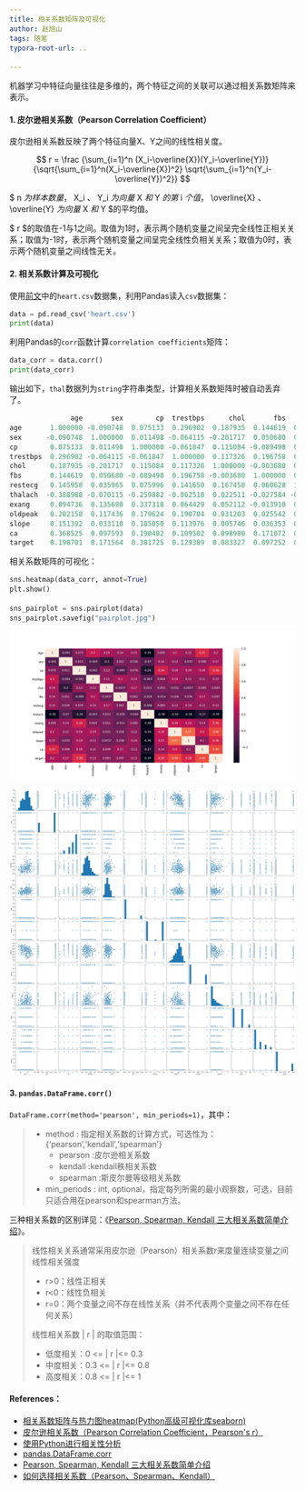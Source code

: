 ```yaml
---
title: 相关系数矩阵及可视化
author: 赵旭山
tags: 随笔
typora-root-url: ..

---
```




机器学习中特征向量往往是多维的，两个特征之间的关联可以通过相关系数矩阵来表示。

#### 1. 皮尔逊相关系数（Pearson Correlation Coefficient）

皮尔逊相关系数反映了两个特征向量X、Y之间的线性相关度。

$$ r = \frac {\sum_{i=1}^n (X_i-\overline{X})(Y_i-\overline{Y})}{\sqrt{\sum_{i=1}^n(X_i-\overline{X})^2} \sqrt{\sum_{i=1}^n(Y_i-\overline{Y})^2}} $$

$ n $为样本数量，$ X_i $、$ Y_i $为向量$ X $和$ Y $的第$ i $个值，$ \overline{X} $、$ \overline{Y} $为向量$ X $和$ Y $的平均值。

$ r $的取值在-1与1之间。取值为1时，表示两个随机变量之间呈完全线性正相关关系；取值为-1时，表示两个随机变量之间呈完全线性负相关关系；取值为0时，表示两个随机变量之间线性无关。

#### 2. 相关系数计算及可视化

使用[前文](https://yuwenxianglong.github.io/2020/04/05/TensorFlow%E4%B9%8B%E7%89%B9%E5%BE%81%E5%A4%84%E7%90%86%E5%92%8Cfeature_column.html)中的`heart.csv`数据集，利用Pandas读入`csv`数据集：

```python
data = pd.read_csv('heart.csv')
print(data)
```

利用Pandas的`corr`函数计算`correlation coefficients`矩阵：

```python
data_corr = data.corr()
print(data_corr)
```

输出如下，`thal`数据列为`string`字符串类型，计算相关系数矩阵时被自动丢弃了。

```python
               age       sex        cp  trestbps      chol       fbs   restecg   thalach     exang   oldpeak     slope        ca    target
age       1.000000 -0.090748  0.075133  0.296902  0.187935  0.144619  0.145958 -0.388988  0.094736  0.202158  0.151392  0.368525  0.198701
sex      -0.090748  1.000000  0.011498 -0.064115 -0.201717  0.050680  0.035965 -0.070115  0.135680  0.117436  0.033110  0.097593  0.171564
cp        0.075133  0.011498  1.000000 -0.061847  0.115084 -0.089498  0.075996 -0.259882  0.337318  0.179624  0.185050  0.190402  0.381725
trestbps  0.296902 -0.064115 -0.061847  1.000000  0.117326  0.196758  0.141650 -0.062518  0.064429  0.190704  0.113976  0.109502  0.129389
chol      0.187935 -0.201717  0.115084  0.117326  1.000000 -0.003680  0.167450  0.022511  0.052112  0.031203  0.005746  0.098980  0.083327
fbs       0.144619  0.050680 -0.089498  0.196758 -0.003680  1.000000  0.060628 -0.027584 -0.013910  0.025542  0.036353  0.171072  0.097252
restecg   0.145958  0.035965  0.075996  0.141650  0.167450  0.060628  1.000000 -0.065701  0.085440  0.115534  0.139777  0.121652  0.126169
thalach  -0.388988 -0.070115 -0.259882 -0.062518  0.022511 -0.027584 -0.065701  1.000000 -0.379367 -0.340969 -0.361260 -0.270660 -0.386459
exang     0.094736  0.135680  0.337318  0.064429  0.052112 -0.013910  0.085440 -0.379367  1.000000  0.278189  0.245470  0.138042  0.361026
oldpeak   0.202158  0.117436  0.179624  0.190704  0.031203  0.025542  0.115534 -0.340969  0.278189  1.000000  0.566642  0.298974  0.475324
slope     0.151392  0.033110  0.185050  0.113976  0.005746  0.036353  0.139777 -0.361260  0.245470  0.566642  1.000000  0.101242  0.359572
ca        0.368525  0.097593  0.190402  0.109502  0.098980  0.171072  0.121652 -0.270660  0.138042  0.298974  0.101242  1.000000  0.476613
target    0.198701  0.171564  0.381725  0.129389  0.083327  0.097252  0.126169 -0.386459  0.361026  0.475324  0.359572  0.476613  1.000000
```

相关系数矩阵的可视化：

```python
sns.heatmap(data_corr, annot=True)
plt.show()

sns_pairplot = sns.pairplot(data)
sns_pairplot.savefig("pairplot.jpg")
```



![](/assets/images/correlationCoefficientsHeatmap202004071446.jpg)



![](/assets/images/correlationCoefficientsPairplot202004071623.jpg)

#### 3. `pandas.DataFrame.corr()`

`DataFrame.corr(method='pearson', min_periods=1)`，其中：

> - method : 指定相关系数的计算方式，可选性为：{‘pearson’,‘kendall’,‘spearman’}      
>   - pearson :皮尔逊相关系数        
>   - kendall :kendall秩相关系数        
>   - spearman :斯皮尔曼等级相关系数        
> - min_periods : int, optional，指定每列所需的最小观察数，可选，目前只适合用在pearson和spearman方法。

三种相关系数的区别详见：《[Pearson, Spearman, Kendall 三大相关系数简单介绍](https://zhuanlan.zhihu.com/p/60059869)》。

> 线性相关关系通常采用皮尔逊（Pearson）相关系数r来度量连续变量之间线性相关强度
>
> - r>0：线性正相关
> - r<0：线性负相关
> - r=0：两个变量之间不存在线性关系（并不代表两个变量之间不存在任何关系）
>
> 线性相关系数 &#124; r &#124; 的取值范围：
>
> - 低度相关：0 <= &#124; r &#124;<= 0.3
> - 中度相关：0.3 <= &#124; r &#124;<= 0.8
> - 高度相关：0.8 <= &#124; r &#124;<= 1

#### References：

* [相关系数矩阵与热力图heatmap(Python高级可视化库seaborn)](https://blog.csdn.net/cymy001/article/details/79576019)
* [皮尔逊相关系数（Pearson Correlation Coefficient，Pearson's r）](https://www.cnblogs.com/HuZihu/p/10183502.html)
* [使用Python进行相关性分析](https://www.codercto.com/a/26515.html)
* [pandas.DataFrame.corr](https://pandas.pydata.org/pandas-docs/stable/reference/api/pandas.DataFrame.corr.html)
* [Pearson, Spearman, Kendall 三大相关系数简单介绍](https://zhuanlan.zhihu.com/p/60059869)
* [如何选择相关系数（Pearson、Spearman、Kendall）](https://jingyan.baidu.com/article/335530dad4d9ef19ca41c346.html)

